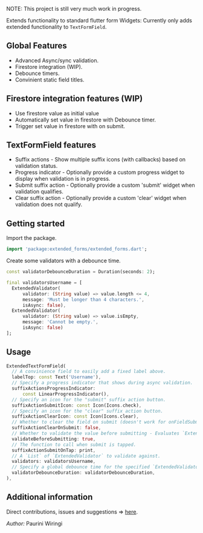 <!-- 
This README describes the package. If you publish this package to pub.dev,
this README's contents appear on the landing page for your package.

For information about how to write a good package README, see the guide for
[writing package pages](https://dart.dev/guides/libraries/writing-package-pages). 

For general information about developing packages, see the Dart guide for
[creating packages](https://dart.dev/guides/libraries/create-library-packages)
and the Flutter guide for
[developing packages and plugins](https://flutter.dev/developing-packages). 
-->

NOTE: This project is still very much work in progress.

Extends functionality to standard flutter form Widgets:
Currently only adds extended functionality to `TextFormField`.

## Global Features
- Advanced Async/sync validation.
- Firestore integration (WIP).
- Debounce timers.
- Convinient static field titles.

## Firestore integration features (WIP)
- Use firestore value as initial value
- Automatically set value in firestore with Debounce timer.
- Trigger set value in firestore with on submit.

## TextFormField features
- Suffix actions - Show multiple suffix icons (with callbacks) based on validation status.
- Progress indicator - Optionally provide a custom progress widget to display when validation is in progress.
- Submit suffix action - Optionally provide a custom 'submit' widget when validation qualifies.
- Clear suffix action - Optionally provide a custom 'clear' widget when validation does not qualify.


## Getting started
Import the package.
```dart
import 'package:extended_forms/extended_forms.dart';
```

Create some validators with a debounce time.
```dart
const validatorDebounceDuration = Duration(seconds: 2);

final validatorsUsername = [
  ExtendedValidator(
      validator: (String value) => value.length <= 4,
      message: 'Must be longer than 4 characters.',
      isAsync: false),
  ExtendedValidator(
      validator: (String value) => value.isEmpty,
      message: 'Cannot be empty.',
      isAsync: false)
];
```

## Usage
```dart
ExtendedTextFormField(
  // A convinience field to easily add a fixed label above.
  labelTop: const Text('Username'),
  // Specify a progress indicator that shows during async validation.
  suffixActionsProgressIndicator:
      const LinearProgressIndicator(),
  // Specify an icon for the "submit" suffix action button.
  suffixActionSubmitIcon: const Icon(Icons.check),
  // Specify an icon for the "clear" suffix action button.
  suffixActionClearIcon: const Icon(Icons.clear),
  // Whether to clear the field on submit (doesn't work for onFieldSubmitted).
  suffixActionClearOnSubmit: false,
  // Whether to validate the value before submitting - Evaluates `ExtendedValidator`'s.
  validateBeforeSubmitting: true,
  // The function to call when submit is tapped.
  suffixActionSubmitOnTap: print,
  // A `List` of `ExtendedValidator` to validate against.
  validators: validatorsUsername,
  // Specify a global debounce time for the specified `ExtendedValidator`'s.
  validatorDebounceDuration: validatorDebounceDuration,
),
```

## Additional information
Direct contributions, issues and suggestions => [here](https://github.com/p4-k4/flutter_extended_forms).

*Author:* Paurini Wiringi
